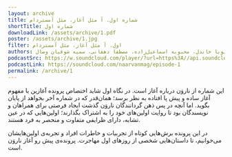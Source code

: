 ```yaml
---
layout: archive
title: شماره اول. آ مثل آغاز، مثل آمستردام
shortTitle: شماره اول
downloadLink: /assets/archive/1.pdf
poster: /assets/archive/1.jpg
filter: اول. آ مثل آغاز، مثل آمستردام
authors: مرضیه حیدریان، میثم خسین‌خانی، ایمان دهدار بهبهانی، ملیکا داودزاده، حمیده سالک‌ابراهیمی، معصومه سالک‌ابراهیمی، زهرا محققیان، زهرا نظری، فرشته میراحمدی، نبی میراشه، پریوش (یولی)، امیرحسین ولیدآبادی، هادی معمار تهرانی، سمیرا آب‌نار،  پیمان کریمی، صدف صرافی، نسرین راستگو، نیلوفر زارعی، پویا خاندل، محبوبه اسماعیل‌زاده، مصطفا دهقانی، سمیه شوقیان وصال.
podcastSrc: https://w.soundcloud.com/player/?url=https%3A//api.soundcloud.com/tracks/1771052523&color=%23369448&auto_play=false&hide_related=false&show_comments=true&show_user=true&show_reposts=false&show_teaser=true&visual=true
podcastLink: https://soundcloud.com/naarvanmag/episode-1
permalink: /archive/1
---
```


این شماره از ناروَن درباره‌ آغاز است. در نگاه اول شاید اختصاص پرونده‌ آغازین با مفهوم آغاز ساده و پیش پا افتاده به نظر برسد؛ همان‌قدر که در شماره‌ آخر بخواهد از پایان بگوید. اما آنچه در پس ذهن گردانندگان ناروَن گذشت ایجاد فرصتی برای همراهان و نویسندگان بود تا روایت اولین‌های خود را به اشتراک بگذارند؛ اولین‌هایی که در عین تشابه، دارای ظرایفی متفاوت و منحصر به فرد هستند.

در این پرونده برش‌هایی کوتاه از تجربیات و خاطرات افراد و تجربه‌ی اولین‌هایشان می‌خوانیم، تا داستان‌هایی شخصی از روزهای اول مهاجرت. پرونده‌ی پیش رو آغاز ناروَن است.

